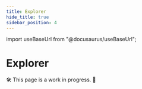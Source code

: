 ```yaml
---
title: Explorer
hide_title: true
sidebar_position: 4
---
```


import useBaseUrl from "@docusaurus/useBaseUrl";

# Explorer

🛠 This page is a work in progress. 🚧
